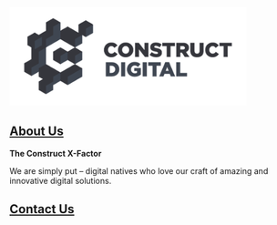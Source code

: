 ![Construct](Construct_Logo_ForWeb_600x250px.png)

## [About Us](https://www.constructdigital.com/about)

**The Construct X-Factor**

We are simply put – digital natives who love our craft of amazing and innovative digital solutions.


## [Contact Us](https://www.constructdigital.com/contact)

